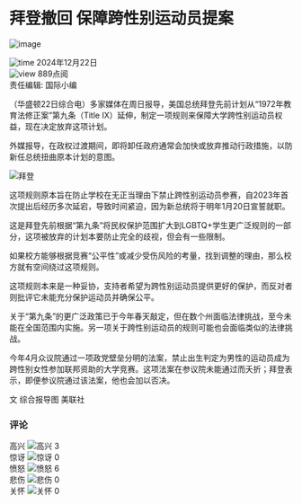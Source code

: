 # 拜登撤回 保障跨性别运动员提案

![image](https://mc.yandex.ru/watch/95595818)

![time](/public_v3/resources/images/time_dark.svg) 2024年12月22日  
![view](/public_v3/resources/images/eye_dark.svg) 889点阅  
责任编辑: 国际小编

（华盛顿22日综合电）多家媒体在周日报导，美国总统拜登先前计划从“1972年教育法修正案”第九条（Title IX）延伸，制定一项规则来保障大学跨性别运动员权益，现在决定放弃这项计划。

外媒报导，在政权过渡期间，即将卸任政府通常会加快或放弃推动行政措施，以防新任总统扭曲原本计划的意图。

![拜登](https://www.chinapress.com.my/wp-content/uploads/2024/12/20241222CPYC19a-biden.jpg)

这项规则原本旨在防止学校在无正当理由下禁止跨性别运动员参赛，自2023年首次提出后经历多次延宕，导致时间紧迫，因为新总统将于明年1月20日宣誓就职。

这是拜登先前根据“第九条”将民权保护范围扩大到LGBTQ+学生更广泛规则的一部分，这项被放弃的计划本要防止完全的歧视，但会有一些限制。

如果校方能够根据竞赛“公平性”或减少受伤风险的考量，找到调整的理由，那么校方就有空间绕过这项规则。

这项规则本来是一种妥协，支持者希望为跨性别运动员提供更好的保护，而反对者则批评它未能充分保护运动员并确保公平。

关于“第九条”的更广泛政策已于今年春天敲定，但在数个州面临法律挑战，至今未能在全国范围内实施。另一项关于跨性别运动员的规则可能也会面临类似的法律挑战。

今年4月众议院通过一项政党壁垒分明的法案，禁止出生判定为男性的运动员成为跨性别女性参加联邦资助的大学竞赛。这项法案在参议院未能通过而夭折；拜登表示，即便参议院通过该法案，他也会加以否决。

文 综合报导图 美联社

### 评论
高兴 ![高兴](/public_v3/resources/images/like.gif?v=1) 3  
惊讶 ![惊讶](/public_v3/resources/images/shock.gif?v=1) 0  
愤怒 ![愤怒](/public_v3/resources/images/angry.gif?v=1) 6  
悲伤 ![悲伤](/public_v3/resources/images/sad.gif?v=1) 0  
关怀 ![关怀](/public_v3/resources/images/care.gif?v=1) 0